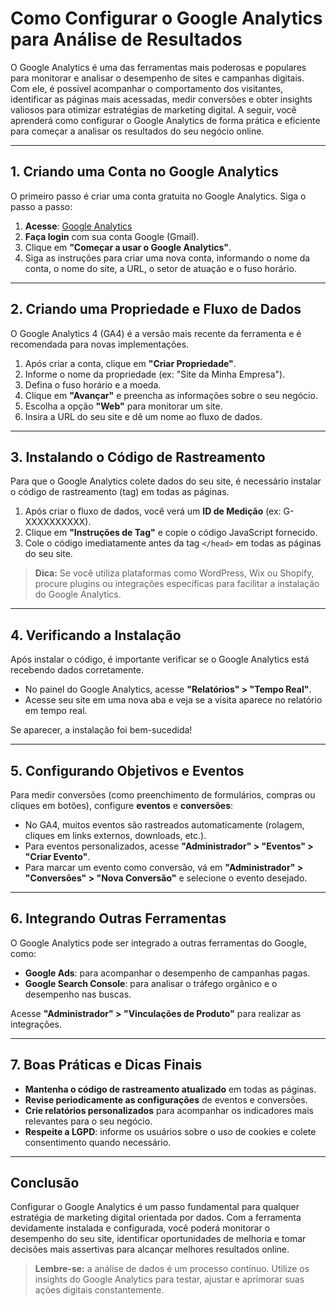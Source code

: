 
# Como Configurar o Google Analytics para Análise de Resultados

O Google Analytics é uma das ferramentas mais poderosas e populares para monitorar e analisar o desempenho de sites e campanhas digitais. Com ele, é possível acompanhar o comportamento dos visitantes, identificar as páginas mais acessadas, medir conversões e obter insights valiosos para otimizar estratégias de marketing digital. A seguir, você aprenderá como configurar o Google Analytics de forma prática e eficiente para começar a analisar os resultados do seu negócio online.

---

## 1. Criando uma Conta no Google Analytics

O primeiro passo é criar uma conta gratuita no Google Analytics. Siga o passo a passo:

1. **Acesse**: [Google Analytics](https://analytics.google.com/)
2. **Faça login** com sua conta Google (Gmail).
3. Clique em **"Começar a usar o Google Analytics"**.
4. Siga as instruções para criar uma nova conta, informando o nome da conta, o nome do site, a URL, o setor de atuação e o fuso horário.

---

## 2. Criando uma Propriedade e Fluxo de Dados

O Google Analytics 4 (GA4) é a versão mais recente da ferramenta e é recomendada para novas implementações.

1. Após criar a conta, clique em **"Criar Propriedade"**.
2. Informe o nome da propriedade (ex: "Site da Minha Empresa").
3. Defina o fuso horário e a moeda.
4. Clique em **"Avançar"** e preencha as informações sobre o seu negócio.
5. Escolha a opção **"Web"** para monitorar um site.
6. Insira a URL do seu site e dê um nome ao fluxo de dados.

---

## 3. Instalando o Código de Rastreamento

Para que o Google Analytics colete dados do seu site, é necessário instalar o código de rastreamento (tag) em todas as páginas.

1. Após criar o fluxo de dados, você verá um **ID de Medição** (ex: G-XXXXXXXXXX).
2. Clique em **"Instruções de Tag"** e copie o código JavaScript fornecido.
3. Cole o código imediatamente antes da tag `</head>` em todas as páginas do seu site.

> **Dica:** Se você utiliza plataformas como WordPress, Wix ou Shopify, procure plugins ou integrações específicas para facilitar a instalação do Google Analytics.

---

## 4. Verificando a Instalação

Após instalar o código, é importante verificar se o Google Analytics está recebendo dados corretamente.

- No painel do Google Analytics, acesse **"Relatórios" > "Tempo Real"**.
- Acesse seu site em uma nova aba e veja se a visita aparece no relatório em tempo real.

Se aparecer, a instalação foi bem-sucedida!

---

## 5. Configurando Objetivos e Eventos

Para medir conversões (como preenchimento de formulários, compras ou cliques em botões), configure **eventos** e **conversões**:

- No GA4, muitos eventos são rastreados automaticamente (rolagem, cliques em links externos, downloads, etc.).
- Para eventos personalizados, acesse **"Administrador" > "Eventos" > "Criar Evento"**.
- Para marcar um evento como conversão, vá em **"Administrador" > "Conversões" > "Nova Conversão"** e selecione o evento desejado.

---

## 6. Integrando Outras Ferramentas

O Google Analytics pode ser integrado a outras ferramentas do Google, como:

- **Google Ads**: para acompanhar o desempenho de campanhas pagas.
- **Google Search Console**: para analisar o tráfego orgânico e o desempenho nas buscas.

Acesse **"Administrador" > "Vinculações de Produto"** para realizar as integrações.

---

## 7. Boas Práticas e Dicas Finais

- **Mantenha o código de rastreamento atualizado** em todas as páginas.
- **Revise periodicamente as configurações** de eventos e conversões.
- **Crie relatórios personalizados** para acompanhar os indicadores mais relevantes para o seu negócio.
- **Respeite a LGPD**: informe os usuários sobre o uso de cookies e colete consentimento quando necessário.

---

## Conclusão

Configurar o Google Analytics é um passo fundamental para qualquer estratégia de marketing digital orientada por dados. Com a ferramenta devidamente instalada e configurada, você poderá monitorar o desempenho do seu site, identificar oportunidades de melhoria e tomar decisões mais assertivas para alcançar melhores resultados online.

> **Lembre-se:** a análise de dados é um processo contínuo. Utilize os insights do Google Analytics para testar, ajustar e aprimorar suas ações digitais constantemente.
```

